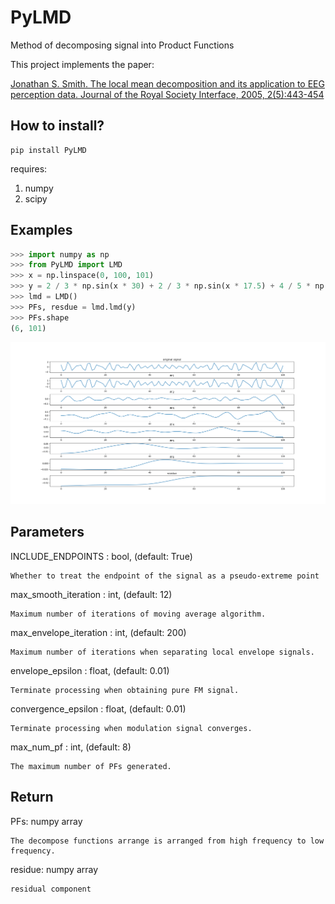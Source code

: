 # PyLMD
Method of decomposing signal into Product Functions

This project implements the paper:

[Jonathan S. Smith. The local mean decomposition and its application to EEG perception data. Journal of the Royal Society Interface, 2005, 2(5):443-454](https://www.ncbi.nlm.nih.gov/pmc/articles/PMC1618495/)

## How to install?

```
pip install PyLMD
```

requires:
1. numpy
2. scipy

## Examples
```python
>>> import numpy as np
>>> from PyLMD import LMD
>>> x = np.linspace(0, 100, 101)
>>> y = 2 / 3 * np.sin(x * 30) + 2 / 3 * np.sin(x * 17.5) + 4 / 5 * np.cos(x * 2)
>>> lmd = LMD()
>>> PFs, resdue = lmd.lmd(y)
>>> PFs.shape
(6, 101)
```

![Example](https://raw.githubusercontent.com/shownlin/PyLMD/master/simple_example.png)

## Parameters
INCLUDE_ENDPOINTS : bool, (default: True)

    Whether to treat the endpoint of the signal as a pseudo-extreme point

max_smooth_iteration : int, (default: 12)

    Maximum number of iterations of moving average algorithm.

max_envelope_iteration : int, (default: 200)

    Maximum number of iterations when separating local envelope signals.

envelope_epsilon : float, (default: 0.01)

    Terminate processing when obtaining pure FM signal.

convergence_epsilon : float, (default: 0.01)

    Terminate processing when modulation signal converges.

max_num_pf : int, (default: 8)

    The maximum number of PFs generated.

## Return
PFs: numpy array

    The decompose functions arrange is arranged from high frequency to low frequency.

residue: numpy array

    residual component